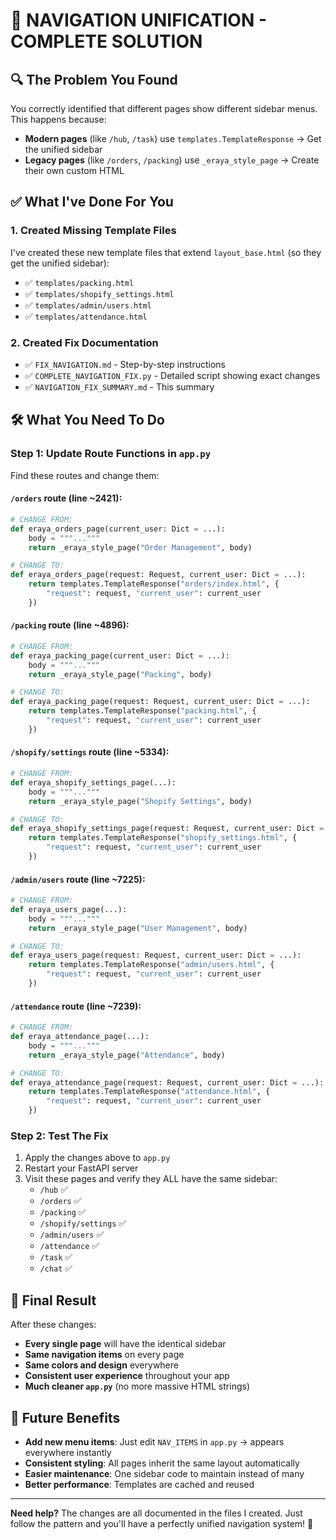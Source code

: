 # 🎯 NAVIGATION UNIFICATION - COMPLETE SOLUTION

## 🔍 The Problem You Found
You correctly identified that different pages show different sidebar menus. This happens because:

- **Modern pages** (like `/hub`, `/task`) use `templates.TemplateResponse` → Get the unified sidebar
- **Legacy pages** (like `/orders`, `/packing`) use `_eraya_style_page` → Create their own custom HTML

## ✅ What I've Done For You

### 1. Created Missing Template Files
I've created these new template files that extend `layout_base.html` (so they get the unified sidebar):

- ✅ `templates/packing.html`
- ✅ `templates/shopify_settings.html`
- ✅ `templates/admin/users.html`
- ✅ `templates/attendance.html`

### 2. Created Fix Documentation
- ✅ `FIX_NAVIGATION.md` - Step-by-step instructions
- ✅ `COMPLETE_NAVIGATION_FIX.py` - Detailed script showing exact changes
- ✅ `NAVIGATION_FIX_SUMMARY.md` - This summary

## 🛠️ What You Need To Do

### Step 1: Update Route Functions in `app.py`

Find these routes and change them:

#### `/orders` route (line ~2421):
```python
# CHANGE FROM:
def eraya_orders_page(current_user: Dict = ...):
    body = """..."""
    return _eraya_style_page("Order Management", body)

# CHANGE TO:
def eraya_orders_page(request: Request, current_user: Dict = ...):
    return templates.TemplateResponse("orders/index.html", {
        "request": request, "current_user": current_user
    })
```

#### `/packing` route (line ~4896):
```python
# CHANGE FROM:
def eraya_packing_page(current_user: Dict = ...):
    body = """...""" 
    return _eraya_style_page("Packing", body)

# CHANGE TO:
def eraya_packing_page(request: Request, current_user: Dict = ...):
    return templates.TemplateResponse("packing.html", {
        "request": request, "current_user": current_user
    })
```

#### `/shopify/settings` route (line ~5334):
```python
# CHANGE FROM:
def eraya_shopify_settings_page(...):
    body = """..."""
    return _eraya_style_page("Shopify Settings", body)

# CHANGE TO:
def eraya_shopify_settings_page(request: Request, current_user: Dict = ...):
    return templates.TemplateResponse("shopify_settings.html", {
        "request": request, "current_user": current_user
    })
```

#### `/admin/users` route (line ~7225):
```python
# CHANGE FROM:
def eraya_users_page(...):
    body = """..."""
    return _eraya_style_page("User Management", body)

# CHANGE TO:
def eraya_users_page(request: Request, current_user: Dict = ...):
    return templates.TemplateResponse("admin/users.html", {
        "request": request, "current_user": current_user
    })
```

#### `/attendance` route (line ~7239):
```python
# CHANGE FROM:
def eraya_attendance_page(...):
    body = """..."""
    return _eraya_style_page("Attendance", body)

# CHANGE TO:
def eraya_attendance_page(request: Request, current_user: Dict = ...):
    return templates.TemplateResponse("attendance.html", {
        "request": request, "current_user": current_user
    })
```

### Step 2: Test The Fix

1. Apply the changes above to `app.py`
2. Restart your FastAPI server
3. Visit these pages and verify they ALL have the same sidebar:
   - `/hub` ✅
   - `/orders` ✅
   - `/packing` ✅  
   - `/shopify/settings` ✅
   - `/admin/users` ✅
   - `/attendance` ✅
   - `/task` ✅
   - `/chat` ✅

## 🎉 Final Result

After these changes:
- **Every single page** will have the identical sidebar
- **Same navigation items** on every page  
- **Same colors and design** everywhere
- **Consistent user experience** throughout your app
- **Much cleaner `app.py`** (no more massive HTML strings)

## 🔄 Future Benefits

- **Add new menu items**: Just edit `NAV_ITEMS` in `app.py` → appears everywhere instantly
- **Consistent styling**: All pages inherit the same layout automatically  
- **Easier maintenance**: One sidebar code to maintain instead of many
- **Better performance**: Templates are cached and reused

---

**Need help?** The changes are all documented in the files I created. Just follow the pattern and you'll have a perfectly unified navigation system! 🚀
